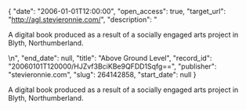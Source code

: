 {
  "date": "2006-01-01T12:00:00", 
  "open_access": true, 
  "target_url": "http://agl.stevieronnie.com/", 
  "description": "<p>A digital book produced as a result of a socially engaged arts project in Blyth, Northumberland.</p>\n", 
  "end_date": null, 
  "title": "Above Ground Level", 
  "record_id": "20060101T120000/HJZvf3BciKBe9QFDD1Sqfg==", 
  "publisher": "stevieronnie.com", 
  "slug": 264142858, 
  "start_date": null
}

<p>A digital book produced as a result of a socially engaged arts project in Blyth, Northumberland.</p>

